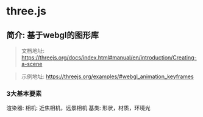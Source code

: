 # three.js
## 简介: 基于webgl的图形库
> 文档地址: https://threejs.org/docs/index.html#manual/en/introduction/Creating-a-scene

> 示例地址: https://threejs.org/examples/#webgl_animation_keyframes
### 3大基本要素
渲染器:
相机: 近焦相机，远景相机
基类: 形状，材质，环境光
